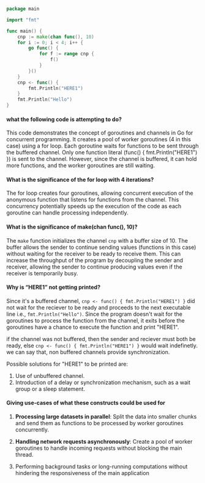 ```go
package main

import "fmt"

func main() {
    cnp := make(chan func(), 10)
    for i := 0; i < 4; i++ {
        go func() {
            for f := range cnp {
                f()
            }
        }()
    }
    cnp <- func() {
        fmt.Println("HERE1")
    }
    fmt.Println("Hello")
}
```

<h4>what the following code is attempting to do?</h4>

This code demonstrates the concept of goroutines and channels in Go for concurrent programming. It creates a pool of worker goroutines (4 in this case) using a for loop. Each goroutine waits for functions to be sent through the buffered channel. Only one function literal (func() { fmt.Println("HERE1") }) is sent to the channel. However, since the channel is buffered, it can hold more functions, and the worker goroutines are still waiting.

<h4>What is the significance of the for loop with 4 iterations?</h4>

The for loop creates four goroutines, allowing concurrent execution of the anonymous function that listens for functions from the channel. This concurrency potentially speeds up the execution of the code as each goroutine can handle processing independently.

<h4>What is the significance of make(chan func(), 10)?</h4>

The `make` function initializes the channel `cnp` with a buffer size of 10. The buffer allows the sender to continue sending values (functions in this case) without waiting for the receiver to be ready to receive them. This can increase the throughput of the program by decoupling the sender and receiver, allowing the sender to continue producing values even if the receiver is temporarily busy.

<h4>Why is “HERE1” not getting printed?</h4>

Since it's a buffered channel, `cnp <- func() { fmt.Println("HERE1") }` did not wait for the reciever to be ready and proceeds to the next executable line i.e., `fmt.Println("Hello")`. Since the program doesn't wait for the goroutines to process the function from the channel, it exits before the goroutines have a chance to execute the function and print "HERE1".

if the channel was not buffered, then the sender and reciever must both be ready, else `cnp <- func() { fmt.Println("HERE1") }` would wait indefinetly. we can say that, non buffered channels provide synchronization. 

Possible solutions for "HERE1" to be printed are:

1. Use of unbuffered channel.
2. Introduction of a delay or synchronization mechanism, such as a wait group or a sleep statement.

<h4>Giving use-cases of what these constructs could be used for</h4>

1. **Processing large datasets in parallel**: Split the data into smaller chunks and send them as functions to be processed by worker goroutines concurrently.

2. **Handling network requests asynchronously**: Create a pool of worker goroutines to handle incoming requests without blocking the main thread.

3. Performing background tasks or long-running computations without hindering the responsiveness of the main application


